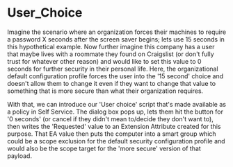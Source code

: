 # User_Choice

Imagine the scenario where an organization forces their machines to require a password X seconds after the screen saver begins; lets use 15 seconds in this hypothetical example. Now further imagine this company has a user that maybe lives with a roommate they found on Craigslist (or don't fully trust for whatever other reason) and would like to set this value to 0 seconds for further security in their personal life. Here, the organizational default configuration profile forces the user into the '15 second' choice and doesn't allow them to change it even if they want to change that value to something that is more secure than what their organization requires.

With that, we can introduce our 'User choice' script that's made available as a policy in Self Service. The dialog box pops up, lets them hit the button for '0 seconds' (or cancel if they didn't mean to/decide they don't want to), then writes the 'Requested' value to an Extension Attribute created for this purpose. That EA value then puts the computer into a smart group which could be a scope exclusion for the default security configuration profile and would also be the scope target for the 'more secure' version of that payload.

